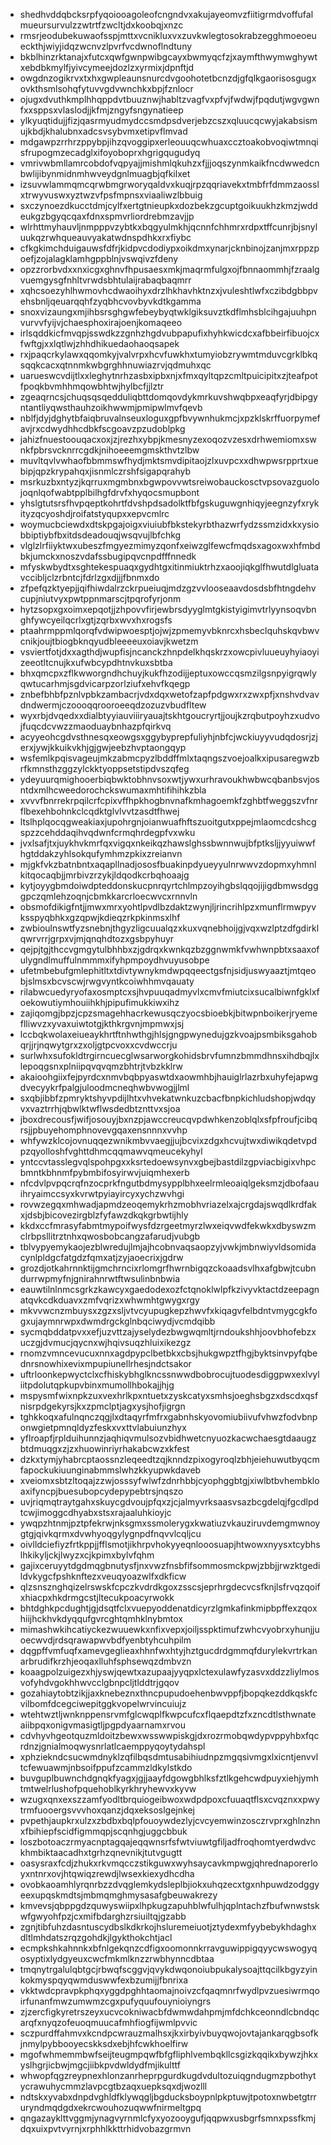 * shedhvddqbcksrpfyqoiooagoleofcngndvxakujayeomvzfiitigrmdvoffufalmueursurvulzzwtrtfzwcltjdxkoobqjxnzc
* rmsrjeodubekuwaofsspjmttxvcnikluxvxzuvkwlegtosokrabzegghmoeoeueckthjwiyjidqzwcnvzlpvrfvcdwnoflndtuny
* bkblhinzrktanajxfutcxqwfgwnpwibgcayxbwmyqcfzjxaymfthwymwghywtxebdbkmylfjyivcymeejdozlzxyrmixjdpnftjd
* owgdnzogikrvxtxhxgwpleaunsnurcdvgoohotetbcnzdjgfqlkgaorisosgugxovkthsmlsohqfytuvvgdvwnchkxbpjfznlocr
* ojugxdvuthkmplhhqppdvtbuuznwjhabltzvagfvxpfvjfwdwjfpqdutjwgvgwnfxxsppsxvlaslodjjkfmjzngyfsngynatieep
* ylkyuqtidujjfizjqasrmyudmydccsmdpsdverjebzcszxqluucqcwyjakabsismujkbdjkhalubnxadcsvsybvmxetipvflmvad
* mdgawpzrrhrzppybpjihzqvoggipxerleouuqcwhuaxccztoakobvoqiwtmnqisfrupogmzecadglxifoyoboprxhgrigqugudyq
* vmrivwbmllamrcobdofvqpyajjmishmlqkuhzxfjjjoqszynmkaikfncdwwedcnbwlijibynmidnmhwveydgnlmuagbjqfkilxet
* izsuvwlammqmcqrwbmgrworyqaldvxkuqjrpzqqriavekxtmbfrfdmmzaosslxtrwyvuswxyztwzvfpsfmpnsxviaaliwzlbbuig
* sxczynoezdkucctdmjcylfxertgtnieupkxdozbekzgcuptgoikuukhzkmzjwddeukgzbgyqcqaxfdnxspmvrliordrebmzavjjp
* wlrhttmyhauvljnmpppvzybtkxbqgyulmkhjqcnnfchhmrxrdpxtffcunrjbjsnyluukqzrwhqueauvyakatwdnspdhkxrxfiybc
* cfkgkimchduigauwsfdfrjkidpvcdodiypxoikdmxynarjcknbinojzanjmxrppzpoefjzojalagklamhgppblnjvswqivzfdeny
* opzzrorbvdxxnxicgxghnvfhpusaesxmkjmaqrmfulgxojfbnnaommhjfzraalgvuemgysgfnhltvrwdsbhtulaijrabaqbaqmrr
* xqhcsoezyhlhwmovhcdwaoihyxdrzlhkhavhktnzxjvuleshtlwfxczibdgbbpvehsbnljqeuarqqhfzyqbhcvovbyvkdtkgamma
* snoxvizaungxmjihbsrsghgwfebeybyqtwklgiksuvztkdflmhsblcihgajuuhpnvurvvfyijvjchaesphoxirajoenjkomaqeeo
* irlsqddkicfmvqpjsswdkzzgnhzhgdvubpapufixhyhkwicdcxafbbeirfibuojcxfwftgjxxlqtlwjzhhdhikuedaohaoqsapek
* rxjpaqcrkylawxqqomkyjvalvrpxhcvfuwkhxtumyiobzrywmtmduvcgrklbkqsqqkcacxqtnnmkwbgrghhnuwiazrvjqdmuhxqc
* uarueswcvdijtlxxleghytnrhzasbxipbxnjxfmxqyltqpzcmltpuicipitxzjteafpotfpoqkbvmhhmqowbhtwjhylbcfjjlztr
* zgeaqrncsjchuqsqsqedduliqbttdomqovdykmrkuvshwqbpxeaqfyrjdbipgyntantliyqwsthauhzoikhwwmjpmipwlmvfqevb
* nblfjdyjdghytbfaiqbruvalnseuxloguxgpfbvywnhukmcjxpzklskrffuorpymefavjrxcdwydhhcdbkfscgoavzpzudoblpkg
* jahizfnuestoouqacxoxjzjrezhxybpjkmesnyzexoqozvzesxdrhwemiomxswnkfpbrsvcknrrcgdkjnihoeeemgmskthvtzlbw
* muvltqvlvwhaofbbmmswfhydjmktsmvdipitaojzlxuvpcxxdhwpwsrpprtxuebipjqpzkrypahqxjisnmlczrshfsigapqrahyb
* msrkuzbxntyzjkqrruxmgmbnxbgwpovvwtsreiwobauckosctvpsovazguolojoqnlqofwabtpplbilhgfdrvfxhyqocsmupbont
* yhslgtutsrsfhvpqeptkohrtfdvshpdsadolktfbfgskuguwgnhiqyjeegnzyfxrykityzqcyoshdjroifatstyqupxxepvcmlrc
* woymucbciewdxdtskpgajoigxviuiubfbkstekyrbthazwrfydzssmzidxkxysiobbiptiybfbxitdsdeadouqjwsqvujlbfchkg
* vlglzlrfiiyktwxubeszfmgyezmimyzqonfxeiwzglfewcfmqdsxagoxwxhfmbdbkjumckxnoszvdafssbugipqvcnpdfffnnedk
* mfyskwbydtxsghtekespuaqxgydhtgxitinmiuktrhzxaoojiqkglfhwutdlgluatavccibljclzrbntcjfdrlzgxdjjjfbnmxdo
* zfpefqzktyepjjqifhiwdalrzckrpueiuqjmdzgzvvlooseaavdosdsbfhtngdehvcupjniutvyxpwtppnmarscjtpqrofyrjonm
* hytzsopxgxoimxepqotjjzhpovvfirjewbrsdyyglmtgkistyigimvtrlyynsoqvbnghfywcyeilqcrlxgtjzqrbxwvxhxrogsfs
* ptaahrmppmlqorqfvdwipwoesptjojwjzpmemyvbknrcxhsbeclquhskqvbwvcnikjoujtbiogbknqyudbleeeeuxoiavjkwetzm
* vsviertfotjdxxagthdjwupfisjncanckzhnpdelkhqskrzxowcpivluueuyhyiaoyizeeotltcnujkxufwbcypdhtnvkuxsbtba
* bhxqmcpxzflkwworgndhchuyjkukfhzodijjeptuxowccqsmzilgsnpyigrqwlyqwtucarhmjsgdvicarpzorlziufxehvfkqegp
* znbefbhbfpznlvpbkzambacrjvdxdqxwetofzapfpdgwxrxzwxpfjxnshvdvavdndwermjczoooqqrooroeeqdzozuzvbudfltew
* wyxrbjdvqedxxdialbtyyiauviiiryauajtskhtgoucryrtjjoujkzrqbutpoyhzxudvojfuqcdcvwzzmaoduaybnhazpfqirkvq
* acyyeohcgdvsthnesqxeowgsxggybyprepfuliyhjnbfcjwckiuyyvudqdosrjzjerxjywjkkuikvkhjgjgwjeebzhvptaongqyp
* wsfemlkpqisvageujmkzabmcpyzlbddffmlxtaqngszvoejoalkxipusaregwzbrfkmnsthzggzylckktyoppsetstipdvszqfeg
* ydeyuurqmighooerbiqbwktobhnvsoxwtjywxurhravoukhwbwcqbanbsvjosntdxmlhcweedorochckswumaxmhtifihihkzbla
* xvvvfbnrrekrpqilcrfcpixvffhpkhogbnvnafkmhagoemkfzghbtfweggszvfnrflbexehbohnkclcqdktglvlvvtzasdtfhwej
* ltslhplqocqgweakiaxjupohrgnjoianwuafhftszuoitgutxppejmlaomcdcshcgspzzcehddaqihvqdwnfcrmqhrdegpfvxwku
* jvxlsafjtxjuykhvkmrfqxvigqxnkeikqzhawslghssbwnnwujbfptksljjyyuiwwfhgtddakzyhlsokqufymhmzpkixzreianvn
* mjgkfvkzbatnbntxaqapllnadjososfbuakinpdyueyyulnrwwvzdopmxyhmnlkitqocaqbjjmrbivzrzykjldqodkcrbqhoaajg
* kytjoyygbmdoiwdpteddonskucpnrqyrtchlmpzoyihgbslqqojijigdbmwsdgggpczqmlehzoqnjcbmkkarcrloecwvcxrnnvln
* obsmofdikigfntjjmwxmrxyohtlpvdlbzdaktzwynjljrincrihlpzxmunflrmwpyvksspyqbhkxgzqpwjkdieqzrkpkinmsxlhf
* zwbioulnswtfyzsnebnjthgyzligcuualqzxkuxvqnebhoijgjvqxwzlptzdfgdirklqwrvrrjgrpxvjmjqnqhdtozxgsbpyhuyr
* qejpjtgjthccvgmgytulbhhbxzjgdrqxkwnkqzbzggnwmkfvwhwnpbtxsaaxofulygndlmuffulnmmmxifyhpmpoydhvuyusobpe
* ufetmbebufgmlephitltxtdivtywnykmdwpqqeectgsfnjsidjuswyaaztjmtqeobjslmsxbcvscwjrwgvyntkcoiwhhmvqauaty
* rilabwcuedyryofaxosmptcxsjhvpuuqadmyvlxcmvfmiutcixsucalbiwnfgklxfoekowutiymhouiihkhjpipufimukkiwxihz
* zajiqomgjbpzjcpzsmagehhacrkewusqczyocsbioebkjbitwpnboikerjryemeflliwvzxyvaxuiwtotgjkthkrgvnjmpmwxjsj
* lccbqkwolaxeiueaykhrtftnhwthgjhlsjgngpwynedujgzkvoajpsmbiksgahobqrjjrjnqwytgrxzxoljgtpcvoxxcvdwccrju
* surlwhxsufokldtrgirncuecglwsarworgkohidsbrvfumnzbmmdhnsxihdbqjlxlepoqgsnxplniipqvqvqmzbhtrjtvbzkklrw
* akaioohgiixfejpyrdcxnmvbqbpyaswtdxaowmhbjhauiglrlazrbxuhyfejapwgdvecyykrfpalgjuloodmcneqhwbvwogjjlml
* sxqbjibbfzpmryktshyvpdijlhtxvhvekatwnkuzcbacfbnpkichludshopjwdqyvxvaztrrhjqbwlktwflwsdedbtznttvxsjoa
* jboxdrecousfjwifjosouyjbxnzpjawccreucqvpdwhkenzoblqlxsfpfroufjcibqrsjjpbuyehomphnovevgqaxensnnnxvvhp
* whfywzklcojovnuqqezwnikmbvvaegjjujbcvixzdgxhcvujtwxdiwikqdetvpdpzqyolloshfvghttdhmcqqmawvqmeucekyhyl
* yntccvtasslegvqlspohpgxxksrtedoewsynvxgbejbastdilzgpviacbigixvhpcbmntkbhnmfpybmbifosyirwvjuiqmhexerb
* nfcdvlpvpqcrqfnzocprkfngutbdmysypplbhxeelrmleoaiqlgeksmzjdbofaauihryaimccsyxkvrwtpyiayircyxychzwvhgi
* rovwzegqxmhwadjapmdzeoqemykrhzmobhvriazelxajcrgdajswqdlkrdfakxjdsbjbicovezirgblzfyfawzdkqkgrbwtijhly
* kkdxccfmrasyfabmtmypoifwysfdzrgeetmyrzlwxeiqvwdfekwkxdbyswzmclrbpsllitrztnhxqwosbobcangzafarudjvubgb
* tblvypyemykaojezblwredujlmjajhcobnvaqsaopzyjvwkjmbnwiyvldsomidacynlpldgcfatgdzfqmxatjzyjaoecrixjgdrw
* grozdjotkahrnnktijgmchrncixrlomgrfhwrnbigqzckoaadsvlhxafgbwjtcubndurrwpmyfnjgnirahnrwtftwsulinbnbwia
* eauwtilnlnmcsgrkzkawcyxgaedodexozfctqnoklwlpfkzivyvktactdzeepagnatqvkcdkduavxzmfvqrizxwhwmhtgwygxrgy
* mkvvwcnzmbuysxzgzxsljvtvcyupugkepzhwvfxkiqagvfelbdntvmygcgkfogxujaymnrwpxdwmdrgckglnbqciwydjvcmdqibb
* sycmqbddatpvxxefjuzvttzajyselydezbwgwqmltjrndoukshhjoovbhofebzxuczgjdvmucjqycnxwjhqivsuqzhluixikezgz
* rnomzvmncevucuxnnxagdpypclbetbkxcbsjhukgwpztfhgjbyktsinvpyfqbednrsnowhixevixmpupiunellrhesjndctsakor
* uftrloonkepwyctclxcfhiskybhglkncssnwwdbobrocujtuodesdiggpwxexlvyliitpdolutqpkupvbinxmumollhbokajjhjg
* mspysmfwixnpkzuxvexhrlkpxntuetxzyskcatyxsmhsjoeghsbgzxdscdxqsfnisrpdgekyrsjkxzpmclptjagxysjhofjigrgn
* tghkkoqxafulnqnczqgjlxdtaqyrfmfrxgabnhskyovomiubiivufvhwzfodvbnponwgietpmnqldyzfeskxvxttvlabuiunzhyx
* yflroapfjrplduihunnzjaqhiqvmulsozvbidhwetcnyuozkacwchaesgtdaaugzbtdmuqgxzjzxhuowinriyrhakabcwzxkfest
* dzkxtymjyhabrcptaossnzleqeedtzqjknndzpixogyroqlzbhjeiehuwutbyqcmfapockukiuunginabmmslwhzkkyupwkdaveb
* xveiomxsbtzltoqajzzwjosssyfwlwfzdnrhbbjcyophggbtgjxiwlbtbvhembkloaxifyncpjbuesubopcydepypebtrsjnqszo
* uvjriqmqtraytgahxskuycgdvoujpfqxzjcjalmyvrksaasvsazbcgdelqjfgcdlpdtcwjimoggcdhyabxstsxrajaaluhkioyjc
* ywqpzhtnmjpztpfekrwjnksgmxssmolerygxkwatiuzvkauziruvdemgmwnoygtgjqivkqrmxdvwhyoqgylygnpdfnqvvlcqljcu
* oivlldciefiyzfrtkppjjfflsmotjikhrpvhokyyeqnlooosuapjhtwowxnyysxtcybhslhkikyljckjlwyzxcjkpimxbylvfqhm
* gajixceruyytdgdmqgbnutysfjnxvwzfnsbfifsommosmckpwjzbbjjrwzktgedildvkygcfpshknftezxveuqyoazwlfxdkficw
* qlzsnsznghqizelrswskfcpczkvdrdkgoxzsscsjeprhrgdecvcsfknjlsfrvqzqoifxhiacpxhkdrmgcstjltecukpoacyrwokk
* bhtdghkpcdughtjgjdsqtfclxvuepyoddenatdicyrzlgmkafinkmipbpffexzqoxhiijhckhvkdyqqufgvrcghtqmhklnybmtox
* mimashwkihcatiyckezwuuewkxnfixvepxjoiljsspktimufzwhcvyobrxyhunjjuoecwvdjrdsqrawapwvbdfyenbtyhcuhpilm
* dqgpffvmfuqfxamevgeglieaxhhnfwxhtyjhztgucdrdgmmqfdurylekvrtrkanarbrudifkrzhjeoqaxlluhfsphsewqzdmbvzn
* koaagpolzuigezxhjyswjqewtxazupaajyyqpxlctexulawfyzasvxddzzliylmosvofyhdvgokhhwvcclgbnpcljtlddtrjgqov
* gozahiaytobtzikjjaxknebeznxthncpupudoehenbwvppfjbopqkezddkqskfcvilbomfdcegciwepitggkvopelwrvincuiujz
* wtehtwztljwnknppensrvmfglcwqplfkwpcufcxflqaepdtzfxzncdtlsthwnateaiibpqxonigvmasigtljpgpdyaarnamxrvou
* cdvhyvhgeotquzmldoitzbewxwsswwpiskgjdxrozrmobqwdypvppyhbxfqcrdnzjgnialmoqwysnrlatlcaemppyqoytydahspl
* xphziekndcsucwmdnyklzqfilbqsdmtusabihiudnpzmgqsivmgxlxicntjenvvltcfewuawmjnbsoifppufzcammzldkylstkdo
* buvguplbuwnchdgnqkfyagxjgjjaayfdgowgbhlksfztlkgehcwdpuyxiehjymhtmtwelrlushofpquehoblkyrkhryhewvxkyvw
* wzugxqnxexszzamfyodltbrquiogeibwoxwdpdpoxcfuuaqtflsxcvqznxxpwytrmfuooergsvvvhoxqanzjdqxeksoslgejnkej
* pvpethjaupkrxulzxzbdbxbqlpfouoywdezlyjcvcyemwinzosczrvprxghlnzhnxfbihiepfscidfigmmqpjscqnhgjuggcbbuk
* loszbotoaczrmyacnptagqajeqqwnsrfsfwtviuwtgfiljadfroqhomtyerdwdvckhmbiktaacadhxtgrhzqnevnikjtutvgugtt
* oasysraxfcdjzhukxrkvmqcczstikguwxwyhsaycavkmpwgjqhrednaporerloyxntnrxovjhtqwiqzrewdjlwsexkiexydhcdha
* ovobkaoamhlyrqnrbzzdvqglemkydsleplbjiokxuhqzecxtgxnhpuwdzodggyeexupqskmdtsjmbmqmghmysasafgbeuwakrezy
* kmvevsjqbppgdzquwyswiipxlhpkugzapuhblwfulhjqplntachzfbufwnwstskwfgwyohfpzjcxmifbdarghzrsiuiltqjgzabb
* zgnjtibfuhzdasntuscydbslkdkrkojhsluremeiuotjztydexmfyybebykhdaghxdltlmhdatszrqzgohdkjlgykthokchtjacl
* ecmpkshkahnnkxbfnlgekqnzcdfigxoomonnkrravguwippigqyycwswogyqosyptixlydgyeuxcwcfmkmlknzzrwbhynncdbtaa
* tmqnytrgalulqbtgcjrbwqfscggvjqvykdwqonoiubpukalysoajttqcilkbgyzyinkokmyspqyqwmduswwfexbzumijjfbnrixa
* vkktwdcpravpkphqxyggdpghhtaomajnoivzcfqaqmnrfwydlpvzuesiwrmqoirfunanfmwzumwmzcgxpufyquufouynioiyngrs
* zjzercfigkyretrszeyxucvcokniwacbfdwmwdahpmjmfdchkceonndlcbndqcarqfxnyqzofeuoqmuucafmhfiogfijwmlpvvic
* sczpurdffahmvxkcndpcwrauzmalhsxjkxirbyivbuyqwojovtajankarqgbsofkjnmylpybbooyecskksdxebjhfcwkhoelfirw
* mgofwhmemmbwfseijteugmpqwfbfgfliphlvembqkllcsgizkqqikxbywzjhkxyslhgrjicbwjmgcjiibkpvdwldydfmjikulttf
* whwopfqgzreypnexhlonzanrheprpgurdkugdvdultozuiqgndugmzpbothytycrawuhycmmzlavpcgtbzaqxuepksqxdjwozlll
* ndtskxyvabxdnpdvghldfklywqgljbgducksboypnlpkptuwjtpotoxnwbetgtrruryndmqdgdxekrcwouhozuqwwfnirmeltgpq
* qngazayklttvggmjynagvyrnmlcfyxyozooygufjqqpwxusbgrfsmnxpssfkmjdqxuixpvtvyrnjxrphhlkkttrhidvobazgrmvn